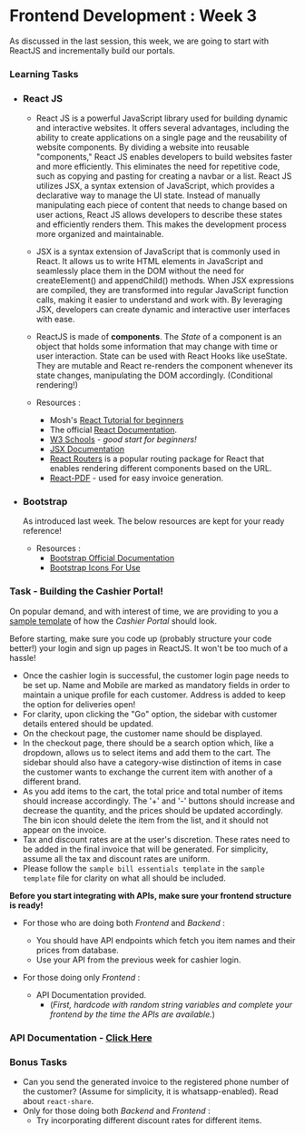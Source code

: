 # Frontend Development : Week 3

As discussed in the last session, this week, we are going to start with ReactJS and incrementally build our portals.

### Learning Tasks

- ### React JS

  - React JS is a powerful JavaScript library used for building dynamic and interactive websites. It offers several advantages, including the ability to create applications on a single page and the reusability of website components. By dividing a website into reusable "components," React JS enables developers to build websites faster and more efficiently. This eliminates the need for repetitive code, such as copying and pasting for creating a navbar or a list. React JS utilizes JSX, a syntax extension of JavaScript, which provides a declarative way to manage the UI state. Instead of manually manipulating each piece of content that needs to change based on user actions, React JS allows developers to describe these states and efficiently renders them. This makes the development process more organized and maintainable.

  - JSX is a syntax extension of JavaScript that is commonly used in React. It allows us to write HTML elements in JavaScript and seamlessly place them in the DOM without the need for createElement() and appendChild() methods. When JSX expressions are compiled, they are transformed into regular JavaScript function calls, making it easier to understand and work with. By leveraging JSX, developers can create dynamic and interactive user interfaces with ease.

  - ReactJS is made of **components**. The _State_ of a component is an object that holds some information that may change with time or user interaction. State can be used with React Hooks like useState. They are mutable and React re-renders the component whenever its state changes, manipulating the DOM accordingly. (Conditional rendering!)

  - Resources :

    - Mosh's [React Tutorial for beginners](https://www.youtube.com/watch?v=SqcY0GlETPk)
    - The official [React Documentation](https://react.dev/learn).
    - [W3 Schools](https://www.w3schools.com/react/default.asp) - _good start for beginners!_
    - [JSX Documentation](https://legacy.reactjs.org/docs/introducing-jsx.html)
    - [React Routers](https://reactrouter.com/en/main) is a popular routing package for React that enables rendering different components based on the URL.
    - [React-PDF](https://react-pdf.org/) - used for easy invoice generation.

- ### Bootstrap

  As introduced last week. The below resources are kept for your ready reference!

  - Resources :
    - [Bootstrap Official Documentation](https://getbootstrap.com/docs/5.0/getting-started/introduction/)
    - [Bootstrap Icons For Use](https://icons.getbootstrap.com/)

### Task - Building the Cashier Portal!

On popular demand, and with interest of time, we are providing to you a [sample template](https://www.figma.com/design/pQu0l187VcoWnM5Icl9sSs/DSoC-Frontend-Cashier-Portal-Sample-Template?node-id=0-1&t=Hb5IyIGmWUwIlXc8-1) of how the _Cashier Portal_ should look.

Before starting, make sure you code up (probably structure your code better!) your login and sign up pages in ReactJS. It won't be too much of a hassle!

- Once the cashier login is successful, the customer login page needs to be set up. Name and Mobile are marked as mandatory fields in order to maintain a unique profile for each customer. Address is added to keep the option for deliveries open!
- For clarity, upon clicking the "Go" option, the sidebar with customer details entered should be updated.
- On the checkout page, the customer name should be displayed.
- In the checkout page, there should be a search option which, like a dropdown, allows us to select items and add them to the cart. The sidebar should also have a category-wise distinction of items in case the customer wants to exchange the current item with another of a different brand.
- As you add items to the cart, the total price and total number of items should increase accordingly. The '+' and '-' buttons should increase and decrease the quantity, and the prices should be updated accordingly. The bin icon should delete the item from the list, and it should not appear on the invoice.
- Tax and discount rates are at the user's discretion. These rates need to be added in the final invoice that will be generated. For simplicity, assume all the tax and discount rates are uniform.
- Please follow the `sample bill essentials template` in the `sample template` file for clarity on what all should be included.

**Before you start integrating with APIs, make sure your frontend structure is ready!**

- For those who are doing both _Frontend_ and _Backend_ :

  - You should have API endpoints which fetch you item names and their prices from database.
  - Use your API from the previous week for cashier login.

- For those doing only _Frontend_ :

  - API Documentation provided.
    - (_First, hardcode with random string variables and complete your frontend by the time the APIs are available._)

### API Documentation - [Click Here](https://github.com/devclub-iitd/summer-of-code-2024/edit/front-end/frontend/week-3/APIs/README.md)

### Bonus Tasks

- Can you send the generated invoice to the registered phone number of the customer? (Assume for simplicity, it is whatsapp-enabled). Read about `react-share`.
- Only for those doing both _Backend_ and _Frontend_ :
  - Try incorporating different discount rates for different items.
